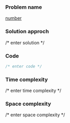 ### Problem name
[number](link)


### Solution approch
/* enter solution */


### Code
```java
/* enter code */
```


### Time complexity
/* enter time complexity */


### Space complexity
/* enter space complexity */